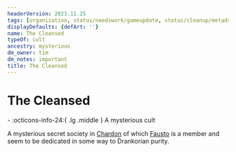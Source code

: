 ```yaml
---
headerVersion: 2023.11.25
tags: [organization, status/needswork/gameupdate, status/cleanup/metadata]
displayDefaults: {defArt: ''}
name: The Cleansed
typeOf: cult
ancestry: mysterious
dm_owner: tim
dm_notes: important
title: The Cleansed
---
```

# The Cleansed
<div class="grid cards ext-narrow-margin ext-one-column" markdown>
-
   :octicons-info-24:{ .lg .middle } A mysterious cult  
</div>




A mysterious secret society in [Chardon](<../gazetteer/greater-chardon/chardonian-empire/chardon/chardon.md>) of which [Fausto](<../people/chardonians/fausto.md>) is a member and seem to be dedicated in some way to Drankorian purity. 



